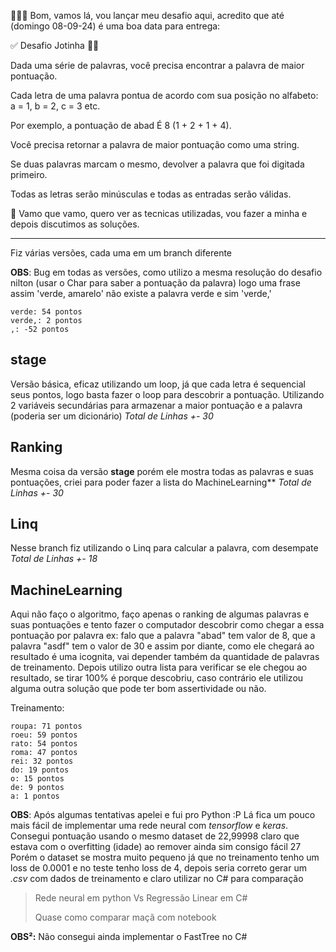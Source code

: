 
👨🏻‍💻 Bom, vamos lá, vou lançar meu desafio aqui, acredito que até (domingo 08-09-24) é uma boa data para entrega: 

✅ Desafio Jotinha 🤷🏻

Dada uma série de palavras, você precisa encontrar a palavra de maior pontuação.

Cada letra de uma palavra pontua de acordo com sua posição no alfabeto: a = 1, b = 2, c = 3 etc.

Por exemplo, a pontuação de abad É 8 (1 + 2 + 1 + 4).

Você precisa retornar a palavra de maior pontuação como uma string.

Se duas palavras marcam o mesmo, devolver a palavra que foi digitada primeiro.

Todas as letras serão minúsculas e todas as entradas serão válidas.

📅 Vamo que vamo, quero ver as tecnicas utilizadas, vou fazer a minha e depois discutimos as soluções.


--------
Fiz várias versões, cada uma em um branch diferente

**OBS**: Bug em todas as versões, como utilizo a mesma resolução do desafio nilton (usar o Char para saber a pontuação da palavra) logo uma frase assim 'verde, amarelo' não existe a palavra verde e sim 'verde,'

    verde: 54 pontos
    verde,: 2 pontos
    ,: -52 pontos



## stage
Versão básica, eficaz utilizando um loop, já que cada letra é sequencial seus pontos, logo basta fazer o loop para descobrir a pontuação.
Utilizando 2 variáveis secundárias para armazenar a maior pontuação e a palavra (poderia ser um dicionário)
*Total de Linhas +- 30*

## Ranking
Mesma coisa da versão **stage** porém ele mostra todas as palavras e suas pontuações, criei para poder fazer a lista do MachineLearning**
*Total de Linhas +- 30*

## Linq
Nesse branch fiz utilizando o Linq para calcular a palavra, com desempate
*Total de Linhas +- 18*

## MachineLearning
Aqui não faço o algoritmo, faço apenas o ranking de algumas palavras e suas pontuações e tento fazer o computador descobrir como chegar a essa pontuação por palavra
ex:
falo que a palavra "abad" tem valor de 8, que a palavra "asdf" tem o valor de 30 e assim por diante, como ele chegará ao resultado é uma icognita, vai depender também da quantidade de palavras de treinamento.
Depois utilizo outra lista para verificar se ele chegou ao resultado, se tirar 100% é porque descobriu, caso contrário ele utilizou alguma outra solução que pode ter bom assertividade ou não.


Treinamento:

    roupa: 71 pontos
    roeu: 59 pontos
    rato: 54 pontos
    roma: 47 pontos
    rei: 32 pontos
    do: 19 pontos
    o: 15 pontos
    de: 9 pontos
    a: 1 pontos


**OBS**: Após algumas tentativas apelei e fui pro Python :P
Lá fica um pouco mais fácil de implementar uma rede neural com *tensorflow* e *keras*.
Consegui pontuação usando o mesmo dataset de 22,99998 claro que estava com o overfitting (idade) ao remover ainda sim consigo fácil 27
Porém o dataset se mostra muito pequeno já que no treinamento tenho um loss de 0.0001 e no teste tenho loss de 4, depois seria correto gerar um *.csv* com dados de treinamento e claro utilizar no C# para comparação

> Rede neural em python Vs Regressão Linear em C#
> 
> Quase como comparar maçã com notebook

**OBS²:** Não consegui ainda implementar o FastTree no C#
